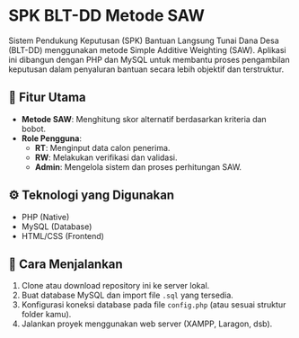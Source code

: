 # SPK BLT-DD Metode SAW

Sistem Pendukung Keputusan (SPK) Bantuan Langsung Tunai Dana Desa (BLT-DD) menggunakan metode Simple Additive Weighting (SAW). Aplikasi ini dibangun dengan PHP dan MySQL untuk membantu proses pengambilan keputusan dalam penyaluran bantuan secara lebih objektif dan terstruktur.

## 🔰 Fitur Utama

- **Metode SAW**: Menghitung skor alternatif berdasarkan kriteria dan bobot.
- **Role Pengguna**:
  - **RT**: Menginput data calon penerima.
  - **RW**: Melakukan verifikasi dan validasi.
  - **Admin**: Mengelola sistem dan proses perhitungan SAW.

## ⚙️ Teknologi yang Digunakan

- PHP (Native)
- MySQL (Database)
- HTML/CSS (Frontend)

## 🚀 Cara Menjalankan

1. Clone atau download repository ini ke server lokal.
2. Buat database MySQL dan import file `.sql` yang tersedia.
3. Konfigurasi koneksi database pada file `config.php` (atau sesuai struktur folder kamu).
4. Jalankan proyek menggunakan web server (XAMPP, Laragon, dsb).


